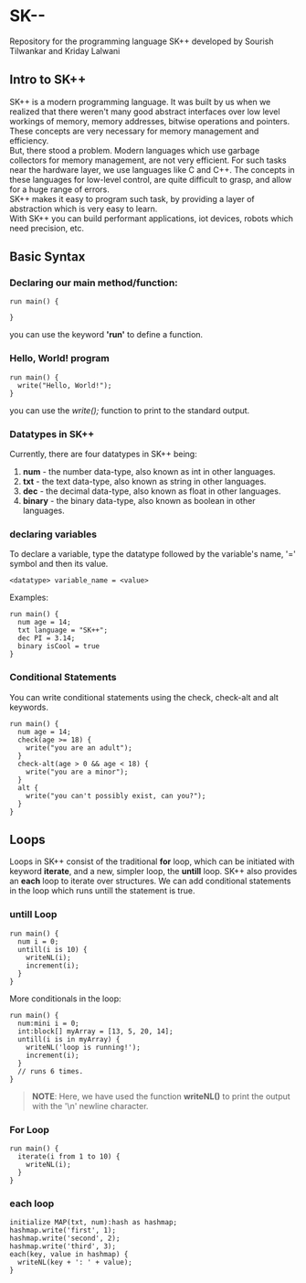 # SK--
Repository for the programming language SK++ developed by Sourish Tilwankar and Kriday Lalwani
<br>
## Intro to SK++
SK++ is a modern programming language. It was built by us when we realized that there weren't many good abstract interfaces over low level workings of memory,
memory addresses, bitwise operations and pointers. These concepts are very necessary for memory management and efficiency. <br>
But, there stood a problem. Modern languages which use garbage collectors for memory management, are not very efficient. For such tasks near the hardware layer, we use languages like C and C++. The concepts in these languages for low-level control, are quite difficult to grasp, and allow for a huge range of errors. <br>
SK++ makes it easy to program such task, by providing a layer of abstraction which is very easy to learn. <br>
With SK++ you can build performant applications, iot devices, robots which need precision, etc.
## Basic Syntax
### Declaring our main method/function:
```
run main() {

}
```
you can use the keyword **'run'** to define a function.
<br>
### Hello, World! program
```
run main() {
  write("Hello, World!");
}
```
you can use the *write();* function to print to the standard output.
<br>
### Datatypes in SK++
Currently, there are four datatypes in SK++ being:
1. **num** - the number data-type, also known as int in other languages.
2. **txt** - the text data-type, also known as string in other languages.
3. **dec** - the decimal data-type, also known as float in other languages.
4. **binary** - the binary data-type, also known as boolean in other languages.

### declaring variables
To declare a variable, type the datatype followed by the variable's name, '=' symbol and then its value.
```
<datatype> variable_name = <value>
```

Examples:
```
run main() {
  num age = 14;
  txt language = "SK++";
  dec PI = 3.14;
  binary isCool = true
}
```

### Conditional Statements
You can write conditional statements using the check, check-alt and alt keywords.
```
run main() {
  num age = 14;
  check(age >= 18) {
    write("you are an adult");
  }
  check-alt(age > 0 && age < 18) {
    write("you are a minor");
  }
  alt {
    write("you can't possibly exist, can you?");
  }
}
```

## Loops
Loops in SK++ consist of the traditional **for** loop, which can be initiated with keyword **iterate**, and a new, simpler loop, the **untill** loop.
SK++ also provides an **each** loop to iterate over structures.
We can add conditional statements in the loop which runs untill the statement is true.
### untill Loop
```
run main() {
  num i = 0;
  untill(i is 10) {
    writeNL(i);
    increment(i);
  }
}
```

More conditionals in the loop:

```
run main() {
  num:mini i = 0;
  int:block[] myArray = [13, 5, 20, 14]; 
  untill(i is in myArray) {
    writeNL('loop is running!');
    increment(i);
  }
  // runs 6 times.
}
```

> **NOTE**: Here, we have used the function **writeNL()** to print the output with the '\n' newline character.

### For Loop
```
run main() {
  iterate(i from 1 to 10) {
    writeNL(i);
  }
}
```

### each loop
```
initialize MAP(txt, num):hash as hashmap;
hashmap.write('first', 1);
hashmap.write('second', 2);
hashmap.write('third', 3);
each(key, value in hashmap) {
  writeNL(key + ': ' + value);
}
```
